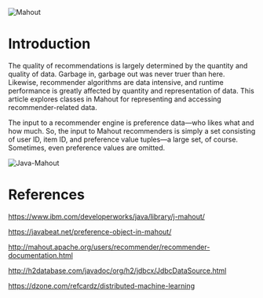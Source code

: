 ![Mahout](http://www.philippeadjiman.com/blog/wp-content/uploads/2009/11/Mahout-logo-164x2001.png)

# Introduction

The quality of recommendations is largely determined by the quantity and quality of data. Garbage in, garbage out was never truer than here. Likewise, recommender algorithms are data intensive, and runtime performance is greatly affected by quantity and representation of data. This article explores classes in Mahout for representing and accessing recommender-related data.

The input to a recommender engine is preference data—who likes what and how much. So, the input to Mahout recommenders is simply a set consisting of user ID, item ID, and preference value tuples—a large set, of course. Sometimes, even preference values are omitted.

![Java-Mahout](http://blog.trifork.com/wp-content/uploads/2009/12/taste-architecture.png)

# References

https://www.ibm.com/developerworks/java/library/j-mahout/

https://javabeat.net/preference-object-in-mahout/

http://mahout.apache.org/users/recommender/recommender-documentation.html

http://h2database.com/javadoc/org/h2/jdbcx/JdbcDataSource.html

https://dzone.com/refcardz/distributed-machine-learning
